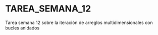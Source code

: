 # TAREA_SEMANA_12
Tarea semana 12 sobre  la iteración de arreglos multidimensionales con bucles anidados
